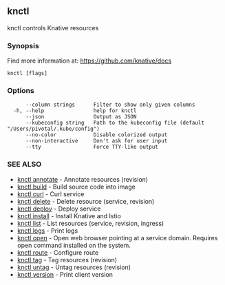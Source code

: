 ## knctl

knctl controls Knative resources

### Synopsis

Find more information at: https://github.com/knative/docs

```
knctl [flags]
```

### Options

```
      --column strings      Filter to show only given columns
  -h, --help                help for knctl
      --json                Output as JSON
      --kubeconfig string   Path to the kubeconfig file (default "/Users/pivotal/.kube/config")
      --no-color            Disable colorized output
      --non-interactive     Don't ask for user input
      --tty                 Force TTY-like output
```

### SEE ALSO

* [knctl annotate](knctl_annotate.md)	 - Annotate resources (revision)
* [knctl build](knctl_build.md)	 - Build source code into image
* [knctl curl](knctl_curl.md)	 - Curl service
* [knctl delete](knctl_delete.md)	 - Delete resource (service, revision)
* [knctl deploy](knctl_deploy.md)	 - Deploy service
* [knctl install](knctl_install.md)	 - Install Knative and Istio
* [knctl list](knctl_list.md)	 - List resources (service, revision, ingress)
* [knctl logs](knctl_logs.md)	 - Print logs
* [knctl open](knctl_open.md)	 - Open web browser pointing at a service domain. Requires open command installed on the system.
* [knctl route](knctl_route.md)	 - Configure route
* [knctl tag](knctl_tag.md)	 - Tag resources (revision)
* [knctl untag](knctl_untag.md)	 - Untag resources (revision)
* [knctl version](knctl_version.md)	 - Print client version

